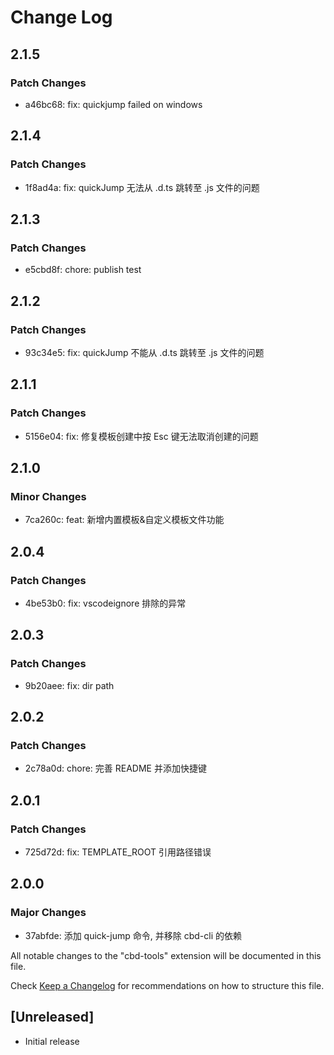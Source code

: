 # Change Log

## 2.1.5

### Patch Changes

- a46bc68: fix: quickjump failed on windows

## 2.1.4

### Patch Changes

- 1f8ad4a: fix: quickJump 无法从 .d.ts 跳转至 .js 文件的问题

## 2.1.3

### Patch Changes

- e5cbd8f: chore: publish test

## 2.1.2

### Patch Changes

- 93c34e5: fix: quickJump 不能从 .d.ts 跳转至 .js 文件的问题

## 2.1.1

### Patch Changes

- 5156e04: fix: 修复模板创建中按 Esc 键无法取消创建的问题

## 2.1.0

### Minor Changes

- 7ca260c: feat: 新增内置模板&自定义模板文件功能

## 2.0.4

### Patch Changes

- 4be53b0: fix: vscodeignore 排除的异常

## 2.0.3

### Patch Changes

- 9b20aee: fix: dir path

## 2.0.2

### Patch Changes

- 2c78a0d: chore: 完善 README 并添加快捷键

## 2.0.1

### Patch Changes

- 725d72d: fix: TEMPLATE_ROOT 引用路径错误

## 2.0.0

### Major Changes

- 37abfde: 添加 quick-jump 命令, 并移除 cbd-cli 的依赖

All notable changes to the "cbd-tools" extension will be documented in this file.

Check [Keep a Changelog](http://keepachangelog.com/) for recommendations on how to structure this file.

## [Unreleased]

- Initial release
